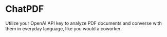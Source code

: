 # ChatPDF
Utilize your OpenAI API key to analyze PDF documents and converse with them in everyday language, like you would a coworker.
